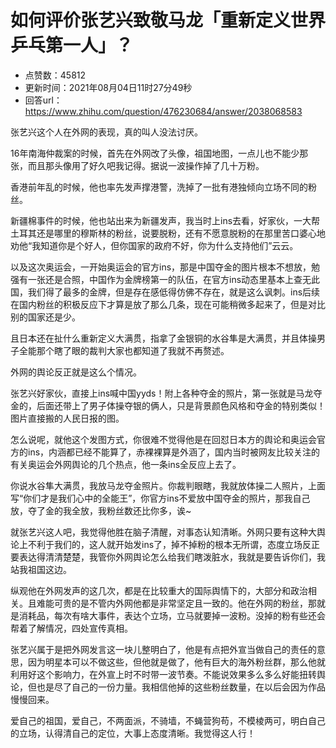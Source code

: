 # 如何评价张艺兴致敬马龙「重新定义世界乒乓第一人」？
- 点赞数：45812
- 更新时间：2021年08月04日11时27分49秒
- 回答url：https://www.zhihu.com/question/476230684/answer/2038068583
<body>
 <p data-pid="0zihccHp">张艺兴这个人在外网的表现，真的叫人没法讨厌。</p>
 <p data-pid="V3T9Mp3q">16年南海仲裁案的时候，首先在外网改了头像，祖国地图，一点儿也不能少那张，而且那头像用了好久吧我记得。据说一波操作掉了几十万粉。</p>
 <p data-pid="GNFy0XyB">香港前年乱的时候，他也率先发声撑港警，洗掉了一批有港独倾向立场不同的粉丝。</p>
 <p data-pid="53Bjo5mg">新疆棉事件的时候，他也站出来为新疆发声，我当时上ins去看，好家伙，一大帮土耳其还是哪里的穆斯林的粉丝，说要脱粉，还有不愿意脱粉的在那里苦口婆心地劝他“我知道你是个好人，但你国家的政府不好，你为什么支持他们”云云。</p>
 <p data-pid="0dB64MDT">以及这次奥运会，一开始奥运会的官方ins，那是中国夺金的图片根本不想放，勉强有一张还是合照，中国作为金牌榜第一的队伍，在官方ins动态里基本上查无此国，我们得了最多的金牌，但是存在感低得仿佛不存在，就是这么讽刺。ins后续在国内粉丝的积极反应下才算是放了那么几条，现在可能稍微多起来了，但是对比别的国家还是少。</p>
 <p data-pid="lFkERymv">且日本还在扯什么重新定义大满贯，指拿了金银铜的水谷隼是大满贯，并且体操男子全能那个瞎了眼的裁判大家也都知道了我就不再赘述。</p>
 <p data-pid="XsqHzgnd">外网的舆论反正就是这么个情况。</p>
 <p data-pid="SN-rCc8G">张艺兴好家伙，直接上ins喊中国yyds！附上各种夺金的照片，第一张就是马龙夺金的，后面还带上了男子体操夺银的俩人，只是背景颜色风格和夺金的特别类似！图片直接搬的人民日报的图。</p>
 <p data-pid="1mOlzQvQ">怎么说呢，就他这个发图方式，你很难不觉得他是在回怼日本方的舆论和奥运会官方的ins，内涵都已经不能算了，赤裸裸算是外涵了，国内当时被网友比较关注的有关奥运会外网舆论的几个热点，他一条ins全反应上去了。</p>
 <p data-pid="8rSKzuFp">你说水谷隼大满贯，我放马龙夺金照片。你裁判眼瞎，我就放体操二人照片，上面写“你们才是我们心中的全能王”，你官方ins不爱放中国夺金的照片，那我自己放，夺了金的我全放，我粉丝数还比你多，诶~</p>
 <p data-pid="xbAKyJZK">就张艺兴这人吧，我觉得他胜在脑子清醒，对事态认知清晰。外网只要有这种大舆论上不利于我们的，这人就开始发ins了，掉不掉粉的根本无所谓，态度立场反正要表达得清清楚楚，我管你外网舆论怎么给我们瞎泼脏水，我就是要告诉你们，我站我祖国这边。</p>
 <p data-pid="VrQgVPZS">纵观他在外网发声的这几次，都是在比较重大的国际舆情下的，大部分和政治相关。且难能可贵的是不管内外网他都是非常坚定且一致的。他在外网的粉丝，那就是消耗品，每次有啥大事件，表达个立场，立马就要掉一波粉。没掉的粉有些还会帮着了解情况，四处宣传真相。</p>
 <p data-pid="Iol3n9Ju">张艺兴属于是把外网发言这一块儿整明白了，他是有点把外宣当做自己的责任的意思，因为明星本可以不做这些，但他就是做了，他有巨大的海外粉丝群，那么他就利用好这个影响力，在外宣上时不时带一波节奏。不能说效果多么多么好能扭转舆论，但也是尽了自己的一份力量。我相信他掉的这些粉丝数量，在以后会因为作品慢慢回来。</p>
 <p data-pid="zXN6o0s8">爱自己的祖国，爱自己，不两面派，不骑墙，不蝇营狗苟，不模棱两可，明白自己的立场，认得清自己的定位，大事上态度清晰。我觉得这人行！</p>
</body>